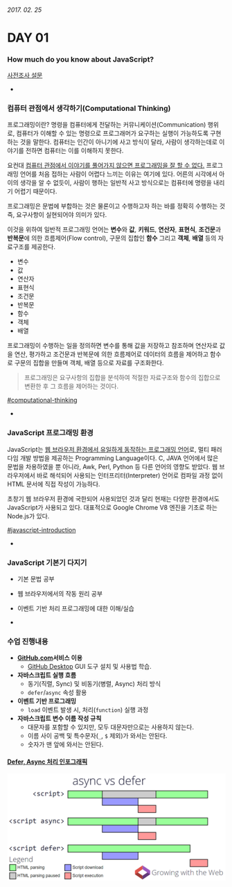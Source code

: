 ###### 2017. 02. 25

# DAY 01

### How much do you know about JavaScript?

[사전조사 설문](https://goo.gl/JJqE7h)

-

### 컴퓨터 관점에서 생각하기(Computational Thinking)

프로그래밍이란? 명령을 컴퓨터에게 전달하는 커뮤니케이션(Communication) 행위로, 컴퓨터가 이해할 수 있는 명령으로 프로그래머가 요구하는 실행이 가능하도록 구현하는 것을 말한다. 컴퓨터는 인간이 아니기에 사고 방식이 달라, 사람이 생각하는데로 이야기를 전하면 컴퓨터는 이를 이해하지 못한다. 

요컨대 <u>컴퓨터 관점에서 이야기를 풀어가지 않으면 프로그래밍을 잘 할 수 없다.</u> 프로그래밍 언어를 처음 접하는 사람이 어렵다 느끼는 이유는 여기에 있다. 어른의 시각에서 아이의 생각을 알 수 없듯이, 사람이 행하는 일반적 사고 방식으로는 컴퓨터에 명령을 내리기 어렵기 때문이다.

프로그래밍은 문법에 부합하는 것은 물론이고 수행하고자 하는 바를 정확히 수행하는 것 즉, 요구사항이 실현되어야 의미가 있다.

이것을 위하여 일반적 프로그래밍 언어는 **변수**와 **값**, **키워드**, **연산자**, **표현식**, **조건문**과 **반복문**에 의한 흐름제어(Flow control), 구문의 집합인 **함수** 그리고 **객체**, **배열** 등의 자료구조를 제공한다.

- 변수
- 값
- 연산자
- 표현식
- 조건문
- 반복문
- 함수
- 객체
- 배열

프로그래밍이 수행하는 일을 정의하면 변수를 통해 값을 저장하고 참조하며 연산자로 값을 연산, 평가하고 조건문과 반복문에 의한 흐름제어로 데이터의 흐름을 제어하고 함수로 구문의 집합을 만들며 객체, 배열 등으로 자료를 구조화한다.

> 프로그래밍은 요구사항의 집합을 분석하여 적절한 자료구조와 함수의 집합으로 변환한 후 그 흐름을 제어하는 것이다.

[#computational-thinking](http://poiemaweb.com/coding)

-

### JavaScript 프로그래밍 환경

JavaScript는 <u>웹 브라우저 환경에서 유일하게 동작하는 프로그래밍 언어</u>로, 멀티 패러다임 개발 방법을 제공하는 Programming Language이다. C, JAVA 언어에서 많은 문법을 차용하였을 뿐 아니라, Awk, Perl, Python 등 다른 언어의 영향도 받았다. 웹 브라우저에서 바로 해석되어 사용되는 인터프리터(Interpreter) 언어로 컴파일 과정 없이 HTML 문서에 직접 작성이 가능하다.

초창기 웹 브라우저 환경에 국한되어 사용되었던 것과 달리 현재는 다양한 환경에서도 JavaScript가 사용되고 있다. 대표적으로 Google Chrome V8 엔진을 기초로 하는 Node.js가 있다.  

[#javascript-introduction](http://poiemaweb.com/js-introduction)

-

### JavaScript 기본기 다지기

- 기본 문법 공부
- 웹 브라우저에서의 작동 원리 공부 
- 이벤트 기반 처리 프로그래밍에 대한 이해/실습

-

### 수업 진행내용

- **[GitHub.com](http://github.com/)서비스 이용**
  - [GitHub Desktop](https://desktop.github.com/) GUI 도구 설치 및 사용법 학습.
- **자바스크립트 실행 흐름**
  - 동기(직렬, Sync) 및 비동기(병렬, Async) 처리 방식
  - `defer`/`async` 속성 활용
- **이벤트 기반 프로그래밍**
  - `load` 이벤트 발생 시, 처리(`function`) 실행 과정
- **자바스크립트 변수 이름 작성 규칙**
  - 대문자를 포함할 수 있지만, 모두 대문자만으로는 사용하지 않는다.
  - 이름 사이 공백 및 특수문자(`_`, `$` 제외)가 와서는 안된다.
  - 숫자가 맨 앞에 와서는 안된다.

#### [Defer, Async 처리 인포그래픽](http://www.growingwiththeweb.com/2014/02/async-vs-defer-attributes.html)

![async-vs-defer](../../ASSETS/async-vs-defer.png)



